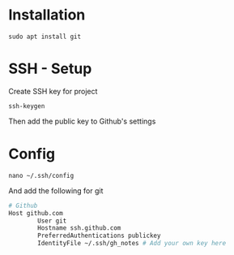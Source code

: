 # Installation
`sudo apt install git`

# SSH - Setup
Create SSH key for project

`ssh-keygen`

Then add the public key to Github's settings

# Config
`nano ~/.ssh/config`

And add the following for git

```bash
# Github
Host github.com
        User git
        Hostname ssh.github.com
        PreferredAuthentications publickey
        IdentityFile ~/.ssh/gh_notes # Add your own key here

```
